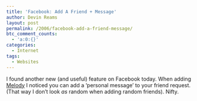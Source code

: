 ```yaml
---
title: 'Facebook: Add A Friend + Message'
author: Devin Reams
layout: post
permalink: /2006/facebook-add-a-friend-message/
btc_comment_counts:
  - 'a:0:{}'
categories:
  - Internet
tags:
  - Websites
---
```

I found another new (and useful) feature on Facebook today. When adding [Melody][1] I noticed you can add a &#8216;personal message&#8217; to your friend request. (That way I don&#8217;t look *as* random when adding random friends). Nifty.

 [1]: http://okdork.com/melody